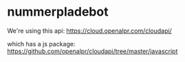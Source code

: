 # nummerpladebot

We're using this api: https://cloud.openalpr.com/cloudapi/

which has a js package: https://github.com/openalpr/cloudapi/tree/master/javascript